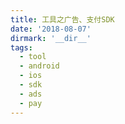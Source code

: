 ```yaml
---
title: 工具之广告、支付SDK
date: '2018-08-07'
dirmark: '__dir__'
tags:
  - tool
  - android
  - ios
  - sdk
  - ads
  - pay
---
```


